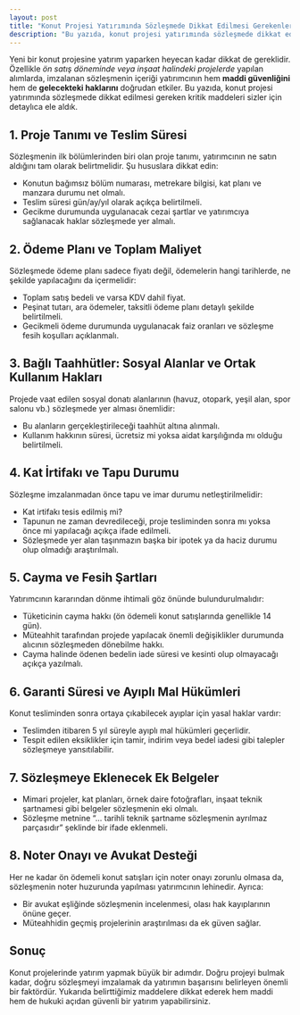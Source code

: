 ```yaml
---
layout: post
title: "Konut Projesi Yatırımında Sözleşmede Dikkat Edilmesi Gerekenler"
description: "Bu yazıda, konut projesi yatırımında sözleşmede dikkat edilmesi gereken kritik maddeleri sizler için detaylıca ele aldık."
---
```


Yeni bir konut projesine yatırım yaparken heyecan kadar dikkat de gereklidir. Özellikle *ön satış döneminde veya inşaat halindeki projelerde* yapılan alımlarda, imzalanan sözleşmenin içeriği yatırımcının hem **maddi güvenliğini** hem de **gelecekteki haklarını** doğrudan etkiler. Bu yazıda, konut projesi yatırımında sözleşmede dikkat edilmesi gereken kritik maddeleri sizler için detaylıca ele aldık.

## 1. Proje Tanımı ve Teslim Süresi

Sözleşmenin ilk bölümlerinden biri olan proje tanımı, yatırımcının ne satın aldığını tam olarak belirtmelidir. Şu hususlara dikkat edin:

- Konutun bağımsız bölüm numarası, metrekare bilgisi, kat planı ve manzara durumu net olmalı.
- Teslim süresi gün/ay/yıl olarak açıkça belirtilmeli.
- Gecikme durumunda uygulanacak cezai şartlar ve yatırımcıya sağlanacak haklar sözleşmede yer almalı.

## 2. Ödeme Planı ve Toplam Maliyet

Sözleşmede ödeme planı sadece fiyatı değil, ödemelerin hangi tarihlerde, ne şekilde yapılacağını da içermelidir:

- Toplam satış bedeli ve varsa KDV dahil fiyat.
- Peşinat tutarı, ara ödemeler, taksitli ödeme planı detaylı şekilde belirtilmeli.
- Gecikmeli ödeme durumunda uygulanacak faiz oranları ve sözleşme fesih koşulları açıklanmalı.

## 3. Bağlı Taahhütler: Sosyal Alanlar ve Ortak Kullanım Hakları

Projede vaat edilen sosyal donatı alanlarının (havuz, otopark, yeşil alan, spor salonu vb.) sözleşmede yer alması önemlidir:

- Bu alanların gerçekleştirileceği taahhüt altına alınmalı.
- Kullanım hakkının süresi, ücretsiz mi yoksa aidat karşılığında mı olduğu belirtilmeli.

## 4. Kat İrtifakı ve Tapu Durumu

Sözleşme imzalanmadan önce tapu ve imar durumu netleştirilmelidir:

- Kat irtifakı tesis edilmiş mi?
- Tapunun ne zaman devredileceği, proje tesliminden sonra mı yoksa önce mi yapılacağı açıkça ifade edilmeli.
- Sözleşmede yer alan taşınmazın başka bir ipotek ya da haciz durumu olup olmadığı araştırılmalı.

## 5. Cayma ve Fesih Şartları

Yatırımcının kararından dönme ihtimali göz önünde bulundurulmalıdır:

- Tüketicinin cayma hakkı (ön ödemeli konut satışlarında genellikle 14 gün).
- Müteahhit tarafından projede yapılacak önemli değişiklikler durumunda alıcının sözleşmeden dönebilme hakkı.
- Cayma halinde ödenen bedelin iade süresi ve kesinti olup olmayacağı açıkça yazılmalı.

## 6. Garanti Süresi ve Ayıplı Mal Hükümleri

Konut tesliminden sonra ortaya çıkabilecek ayıplar için yasal haklar vardır:

- Teslimden itibaren 5 yıl süreyle ayıplı mal hükümleri geçerlidir.
- Tespit edilen eksiklikler için tamir, indirim veya bedel iadesi gibi talepler sözleşmeye yansıtılabilir.

## 7. Sözleşmeye Eklenecek Ek Belgeler

- Mimari projeler, kat planları, örnek daire fotoğrafları, inşaat teknik şartnamesi gibi belgeler sözleşmenin eki olmalı.
- Sözleşme metnine “... tarihli teknik şartname sözleşmenin ayrılmaz parçasıdır” şeklinde bir ifade eklenmeli.

## 8. Noter Onayı ve Avukat Desteği

Her ne kadar ön ödemeli konut satışları için noter onayı zorunlu olmasa da, sözleşmenin noter huzurunda yapılması yatırımcının lehinedir. Ayrıca:

- Bir avukat eşliğinde sözleşmenin incelenmesi, olası hak kayıplarının önüne geçer.
- Müteahhidin geçmiş projelerinin araştırılması da ek güven sağlar.

## Sonuç

Konut projelerinde yatırım yapmak büyük bir adımdır. Doğru projeyi bulmak kadar, doğru sözleşmeyi imzalamak da yatırımın başarısını belirleyen önemli bir faktördür. Yukarıda belirttiğimiz maddelere dikkat ederek hem maddi hem de hukuki açıdan güvenli bir yatırım yapabilirsiniz.